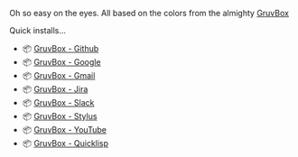 Oh so easy on the eyes. All based on the colors from the almighty [GruvBox](https://github.com/morhetz/gruvbox)

Quick installs...

* 📦 [GruvBox - Github](https://raw.githubusercontent.com/HuguesDuboisXyz/userstyles/master/gruvbox-github.user.styl)
* 📦 [GruvBox - Google](https://raw.githubusercontent.com/HuguesDuboisXyz/userstyles/master/gruvbox-google.user.styl)
* 📦 [GruvBox - Gmail](https://raw.githubusercontent.com/HuguesDuboisXyz/userstyles/master/gruvbox-gmail.user.styl)
* 📦 [GruvBox - Jira](https://raw.githubusercontent.com/HuguesDuboisXyz/userstyles/master/gruvbox-jira.user.styl)
* 📦 [GruvBox - Slack](https://raw.githubusercontent.com/HuguesDuboisXyz/userstyles/master/gruvbox-slack.user.styl)
* 📦 [GruvBox - Stylus](https://raw.githubusercontent.com/HuguesDuboisXyz/userstyles/master/gruvbox-stylus.user.styl)
* 📦 [GruvBox - YouTube](https://raw.githubusercontent.com/HuguesDuboisXyz/userstyles/master/gruvbox-youtube.user.styl)
* 📦 [GruvBox - Quicklisp](https://raw.githubusercontent.com/HuguesDuboisXyz/userstyles/master/gruvbox-quicklisp.user.styl)
